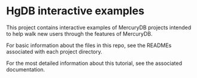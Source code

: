 # HgDB interactive examples

This project contains interactive examples of MercuryDB projects intended to
help walk new users through the features of MercuryDB.

For basic information about the files in this repo, see the READMEs associated
with each project directory.

For the most detailed information about this tutorial, see the associated
documentation.
